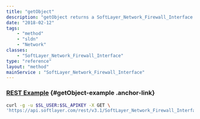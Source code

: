 ```yaml
---
title: "getObject"
description: "getObject returns a SoftLayer_Network_Firewall_Interface object. You can only get objects for servers attached to your account that have a network firewall enabled. "
date: "2018-02-12"
tags:
    - "method"
    - "sldn"
    - "Network"
classes:
    - "SoftLayer_Network_Firewall_Interface"
type: "reference"
layout: "method"
mainService : "SoftLayer_Network_Firewall_Interface"
---
```


### [REST Example](#getObject-example) <a href="/article/rest/"><i class="fas fa-question"></i></a> {#getObject-example .anchor-link} 
```bash
curl -g -u $SL_USER:$SL_APIKEY -X GET \
'https://api.softlayer.com/rest/v3.1/SoftLayer_Network_Firewall_Interface/{SoftLayer_Network_Firewall_InterfaceID}/getObject'
```
